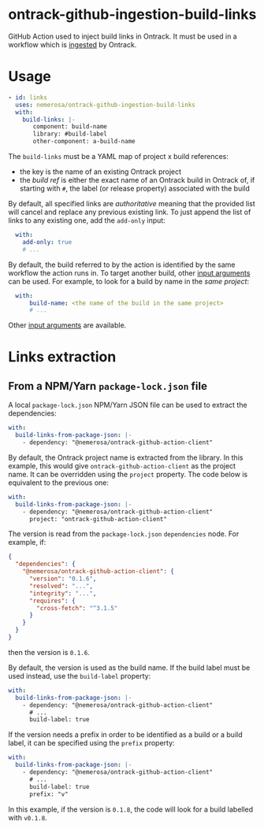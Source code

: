 ontrack-github-ingestion-build-links
====================================

GitHub Action used to inject build links in Ontrack. It must be used in a workflow which is [ingested](https://static.nemerosa.net/ontrack/release/latest/docs/doc/index.html#integration-github-ingestion) by Ontrack.

# Usage

```yaml
- id: links
  uses: nemerosa/ontrack-github-ingestion-build-links
  with:
    build-links: |-
       component: build-name
       library: #build-label
       other-component: a-build-name
```

The `build-links` must be a YAML map of project x build references:

* the key is the name of an existing Ontrack project
* the _build ref_ is either the exact name of an Ontrack build in Ontrack of, if starting with `#`, the label (or release property) associated with the build

By default, all specified links are _authoritative_ meaning that the provided list will cancel and replace any previous existing link. To just append the list of links to any existing one, add the `add-only` input:

```yaml
  with:
    add-only: true
    # ...
```

By default, the build referred to by the action is identified by the same workflow the action runs in. To target another build, other [input arguments](action.yml) can be used. For example, to look for a build by name in the _same project_:

```yaml
  with:
      build-name: <the name of the build in the same project>
      # ...
```

Other [input arguments](action.yml) are available.

# Links extraction

## From a NPM/Yarn `package-lock.json` file

A local `package-lock.json` NPM/Yarn JSON file can be used to extract the dependencies:

```yaml
with:
  build-links-from-package-json: |-
    - dependency: "@nemerosa/ontrack-github-action-client"
```

By default, the Ontrack project name is extracted from the library. In this example, this would give `ontrack-github-action-client` as the project name. It can be overridden using the `project` property. The code below is equivalent to the previous one:

```yaml
with:
  build-links-from-package-json: |-
    - dependency: "@nemerosa/ontrack-github-action-client"
      project: "ontrack-github-action-client"
```

The version is read from the `package-lock.json` `dependencies` node. For example, if:

```json
{
  "dependencies": {
    "@nemerosa/ontrack-github-action-client": {
      "version": "0.1.6",
      "resolved": "...",
      "integrity": "...",
      "requires": {
        "cross-fetch": "^3.1.5"
      }
    }
  }
}
```

then the version is `0.1.6`.

By default, the version is used as the build name. If the build label must be used instead, use the `build-label` property:

```yaml
with:
  build-links-from-package-json: |-
    - dependency: "@nemerosa/ontrack-github-action-client"
      # ...
      build-label: true
```

If the version needs a prefix in order to be identified as a build or a build label, it can be specified using the `prefix` property:

```yaml
with:
  build-links-from-package-json: |-
    - dependency: "@nemerosa/ontrack-github-action-client"
      # ...
      build-label: true
      prefix: "v"
```

In this example, if the version is `0.1.8`, the code will look for a build labelled with `v0.1.8`.

